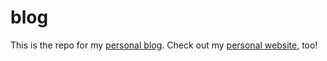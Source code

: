 # blog

This is the repo for my [personal blog](https://www.ryanrickgauer.com/blog/home.php). Check out my [personal website](https://www.ryanrickgauer.com/resume/index.html), too!